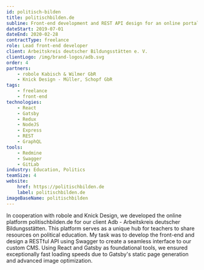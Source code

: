 ```yaml
---
id: politisch-bilden
title: politischbilden.de
subline: Front-end development and REST API design for an online portal to share educational resources.
dateStart: 2019-07-01
dateEnd: 2020-02-28
contractType: freelance
role: Lead front-end developer
client: Arbeitskreis deutscher Bildungsstätten e. V.
clientLogo: /img/brand-logos/adb.svg
order: 4
partners: 
    - robole Kabisch & Wilmer GbR
    - Knick Design - Müller, Schopf GbR
tags: 
    - freelance
    - front-end
technologies:
    - React
    - Gatsby
    - Redux
    - NodeJS
    - Express
    - REST
    - GraphQL
tools:
    - Redmine
    - Swagger
    - GitLab
industry: Education, Politics
teamSize: 4
website:
    href: https://politischbilden.de
    label: politischbilden.de
imageBaseName: politischbilden
---
```


In cooperation with robole and Knick Design, we developed the online platform politischbilden.de for our client Adb - Arbeitskreis deutscher Bildungsstätten. This platform serves as a unique hub for teachers to share resources on political education. My task was to develop the front-end and design a RESTful API using Swagger to create a seamless interface to our custom CMS. Using React and Gatsby as foundational tools, we ensured exceptionally fast loading speeds due to Gatsby's static page generation and advanced image optimization.